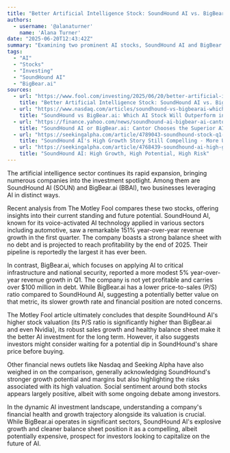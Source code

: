 ```yaml
---
title: "Better Artificial Intelligence Stock: SoundHound AI vs. BigBear.ai"
authors:
  - username: '@alanaturner'
    name: 'Alana Turner'
date: "2025-06-20T12:43:42Z"
summary: "Examining two prominent AI stocks, SoundHound AI and BigBear.ai, this post dives into their recent performance, financial health, and market valuations to determine which might be the better long-term investment in the booming AI sector."
tags:
  - "AI"
  - "Stocks"
  - "Investing"
  - "SoundHound AI"
  - "BigBear.ai"
sources:
  - url: "https://www.fool.com/investing/2025/06/20/better-artificial-intelligence-stock-soundhound-ai/"
    title: "Better Artificial Intelligence Stock: SoundHound AI vs. BigBear.ai"
  - url: "https://www.nasdaq.com/articles/soundhound-vs-bigbearai-which-ai-stock-will-outperform-2025"
    title: "SoundHound vs BigBear.ai: Which AI Stock Will Outperform in 2025?"
  - url: "https://finance.yahoo.com/news/soundhound-ai-bigbear-ai-cantor-104201495.html"
    title: "SoundHound AI or BigBear.ai: Cantor Chooses the Superior AI Stock to Buy"
  - url: "https://seekingalpha.com/article/4789043-soundhound-stock-q1-ai-high-growth-story-still-compelling-more-upside-ahead"
    title: "SoundHound AI's High Growth Story Still Compelling - More Upside Ahead"
  - url: "https://seekingalpha.com/article/4768439-soundhound-ai-high-growth-high-potential-high-risk"
    title: "SoundHound AI: High Growth, High Potential, High Risk"
---
```


The artificial intelligence sector continues its rapid expansion, bringing numerous companies into the investment spotlight. Among them are SoundHound AI (SOUN) and BigBear.ai (BBAI), two businesses leveraging AI in distinct ways.

Recent analysis from The Motley Fool compares these two stocks, offering insights into their current standing and future potential. SoundHound AI, known for its voice-activated AI technology applied in various sectors including automotive, saw a remarkable 151% year-over-year revenue growth in the first quarter. The company boasts a strong balance sheet with no debt and is projected to reach profitability by the end of 2025. Their pipeline is reportedly the largest it has ever been.

In contrast, BigBear.ai, which focuses on applying AI to critical infrastructure and national security, reported a more modest 5% year-over-year revenue growth in Q1. The company is not yet profitable and carries over $100 million in debt. While BigBear.ai has a lower price-to-sales (P/S) ratio compared to SoundHound AI, suggesting a potentially better value on that metric, its slower growth rate and financial position are noted concerns.

The Motley Fool article ultimately concludes that despite SoundHound AI's higher stock valuation (its P/S ratio is significantly higher than BigBear.ai and even Nvidia), its robust sales growth and healthy balance sheet make it the better AI investment for the long term. However, it also suggests investors might consider waiting for a potential dip in SoundHound's share price before buying.

Other financial news outlets like Nasdaq and Seeking Alpha have also weighed in on the comparison, generally acknowledging SoundHound's stronger growth potential and margins but also highlighting the risks associated with its high valuation. Social sentiment around both stocks appears largely positive, albeit with some ongoing debate among investors.

In the dynamic AI investment landscape, understanding a company's financial health and growth trajectory alongside its valuation is crucial. While BigBear.ai operates in significant sectors, SoundHound AI's explosive growth and cleaner balance sheet position it as a compelling, albeit potentially expensive, prospect for investors looking to capitalize on the future of AI.
